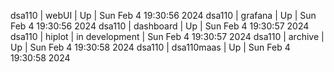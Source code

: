 dsa110 | webUI | Up | Sun Feb  4 19:30:56 2024
dsa110 | grafana | Up | Sun Feb  4 19:30:56 2024
dsa110 | dashboard | Up | Sun Feb  4 19:30:57 2024
dsa110 | hiplot | in development | Sun Feb  4 19:30:57 2024
dsa110 | archive | Up | Sun Feb  4 19:30:58 2024
dsa110 | dsa110maas | Up | Sun Feb  4 19:30:58 2024
